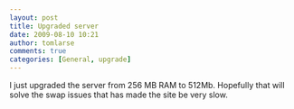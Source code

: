 ```yaml
---
layout: post
title: Upgraded server
date: 2009-08-10 10:21
author: tomlarse
comments: true
categories: [General, upgrade]
---
```

I just upgraded the server from 256 MB RAM to 512Mb. Hopefully that will solve the swap issues that has made the site be very slow.
